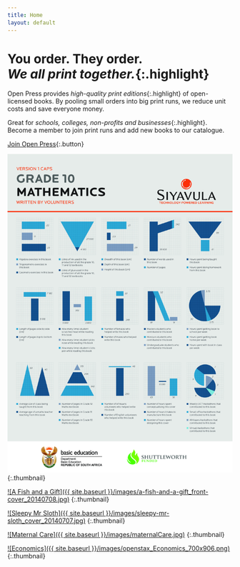 ```yaml
---
title: Home
layout: default
---
```


# You order. They order.<br />*We all print together.*{:.highlight}

Open Press provides *high-quality print editions*{:.highlight} of open-licensed books. By pooling small orders into big print runs, we reduce unit costs and save everyone money. 

Great for *schools, colleges, non-profits and businesses*{:.highlight}. Become a member to join print runs and add new books to our catalogue.

[Join Open Press](terms){:.button}

[![Everything Maths Grade 10 CAPS](/images/EverythingMathsGrade10CAPS.jpg)](http://www.everythingmaths.co.za/)
{:.thumbnail}

[![A Fish and a Gift]({{ site.baseurl }}/images/a-fish-and-a-gift_front-cover_20140708.jpg)](http://bookdash.org/a-fish-and-a-gift-by-jesse-breytenbach-liesl-jobson-and-andy-thesen/)
{:.thumbnail}

[![Sleepy Mr Sloth]({{ site.baseurl }}/images/sleepy-mr-sloth_cover_20140707.jpg)](http://bookdash.org/sleepy-mr-sloth-by-paul-kennedy-nick-mulgrew-and-graham-paterson/)
{:.thumbnail}

[![Maternal Care]({{ site.baseurl }}/images/maternalCare.jpg)](http://bettercare.co.za/books/maternal-care/)
{:.thumbnail}

[![Economics]({{ site.baseurl }}/images/openstax_Economics_700x906.png)](https://openstaxcollege.org/textbooks/principles-of-economics)
{:.thumbnail}
